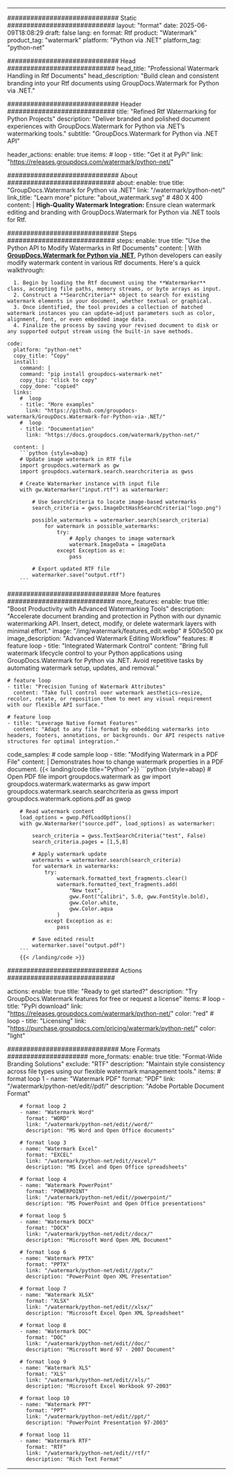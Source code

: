 
---
############################# Static ############################
layout: "format"
date:  2025-06-09T18:08:29
draft: false
lang: en
format: Rtf
product: "Watermark"
product_tag: "watermark"
platform: "Python via .NET"
platform_tag: "python-net"

############################# Head ############################
head_title: "Professional Watermark Handling in Rtf Documents"
head_description: "Build clean and consistent branding into your Rtf documents using GroupDocs.Watermark for Python via .NET."

############################# Header ############################
title: "Refined Rtf Watermarking for Python Projects" 
description: "Deliver branded and polished document experiences with GroupDocs.Watermark for Python via .NET’s watermarking tools."
subtitle: "GroupDocs.Watermark for Python via .NET API" 

header_actions:
  enable: true
  items:
    #  loop
    - title: "Get it at PyPi"
      link: "https://releases.groupdocs.com/watermark/python-net/"
      
############################# About ############################
about:
    enable: true
    title: "GroupDocs.Watermark for Python via .NET"
    link: "/watermark/python-net/"
    link_title: "Learn more"
    picture: "about_watermark.svg" # 480 X 400
    content: |
       **High-Quality Watermark Integration:** Ensure clean watermark editing and branding with GroupDocs.Watermark for Python via .NET tools for Rtf.

############################# Steps ############################
steps:
    enable: true
    title: "Use the Python API to Modify Watermarks in Rtf Documents"
    content: |
      With **[GroupDocs.Watermark for Python via .NET](https://products.groupdocs.com/watermark/python-net/)**, Python developers can easily modify watermark content in various Rtf documents. Here's a quick walkthrough:
      
      1. Begin by loading the Rtf document using the **Watermarker** class, accepting file paths, memory streams, or byte arrays as input.
      2. Construct a **SearchCriteria** object to search for existing watermark elements in your document, whether textual or graphical.
      3. Once identified, the tool provides a collection of matched watermark instances you can update—adjust parameters such as color, alignment, font, or even embedded image data.
      4. Finalize the process by saving your revised document to disk or any supported output stream using the built-in save methods.
   
    code:
      platform: "python-net"
      copy_title: "Copy"
      install:
        command: |
        command: "pip install groupdocs-watermark-net"
        copy_tip: "click to copy"
        copy_done: "copied"
      links:
        #  loop
        - title: "More examples"
          link: "https://github.com/groupdocs-watermark/GroupDocs.Watermark-for-Python-via-.NET/"
        #  loop
        - title: "Documentation"
          link: "https://docs.groupdocs.com/watermark/python-net/"
          
      content: |
        ```python {style=abap}
        # Update image watermark in RTF file
        import groupdocs.watermark as gw
        import groupdocs.watermark.search.searchcriteria as gwss

        # Create Watermarker instance with input file
        with gw.Watermarker("input.rtf") as watermarker:

            # Use SearchCriteria to locate image-based watermarks
            search_criteria = gwss.ImageDctHashSearchCriteria("logo.png")

            possible_watermarks = watermarker.search(search_criteria)
                for watermark in possible_watermarks:
                    try:
                        # Apply changes to image watermark
                        watermark.ImageData = imageData
                    except Exception as e:
                        pass

            # Export updated RTF file
            watermarker.save("output.rtf")
        ```     

############################# More features ############################
more_features:
  enable: true
  title: "Boost Productivity with Advanced Watermarking Tools"
  description: "Accelerate document branding and protection in Python with our dynamic watermarking API. Insert, detect, modify, or delete watermark layers with minimal effort."
  image: "/img/watermark/features_edit.webp" # 500x500 px
  image_description: "Advanced Watermark Editing Workflow"
  features:
    # feature loop
    - title: "Integrated Watermark Control"
      content: "Bring full watermark lifecycle control to your Python applications using GroupDocs.Watermark for Python via .NET. Avoid repetitive tasks by automating watermark setup, updates, and removal."

    # feature loop
    - title: "Precision Tuning of Watermark Attributes"
      content: "Take full control over watermark aesthetics—resize, recolor, rotate, or reposition them to meet any visual requirement with our flexible API surface."

    # feature loop
    - title: "Leverage Native Format Features"
      content: "Adapt to any file format by embedding watermarks into headers, footers, annotations, or backgrounds. Our API respects native structures for optimal integration."
      
  code_samples:
    # code sample loop
    - title: "Modifying Watermark in a PDF File"
      content: |
        Demonstrates how to change watermark properties in a PDF document.
        {{< landing/code title="Python">}}
        ```python {style=abap}
        # Open PDF file
        import groupdocs.watermark as gw
        import groupdocs.watermark.watermarks as gww
        import groupdocs.watermark.search.searchcriteria as gwss
        import groupdocs.watermark.options.pdf as gwop

        # Read watermark content
        load_options = gwop.PdfLoadOptions()
        with gw.Watermarker("source.pdf", load_options) as watermarker:

            search_criteria = gwss.TextSearchCriteria("test", False)
            search_criteria.pages = [1,5,8]

            # Apply watermark update
            watermarks = watermarker.search(search_criteria)
            for watermark in watermarks:
                try:
                    watermark.formatted_text_fragments.clear()
                    watermark.formatted_text_fragments.add(
                        "New text", 
                        gww.Font("Calibri", 5.0, gww.FontStyle.bold), 
                        gww.Color.white, 
                        gww.Color.aqua
                    )
                except Exception as e:
                    pass
        
            # Save edited result
            watermarker.save("output.pdf")
        ```
        {{< /landing/code >}}


############################# Actions ############################

actions:
  enable: true
  title: "Ready to get started?"
  description: "Try GroupDocs.Watermark features for free or request a license"
  items:
    #  loop
    - title: "PyPi download"
      link: "https://releases.groupdocs.com/watermark/python-net/"
      color: "red"
        #  loop
    - title: "Licensing"
      link: "https://purchase.groupdocs.com/pricing/watermark/python-net/"
      color: "light"


############################# More Formats #####################
more_formats:
    enable: true
    title: "Format-Wide Branding Solutions"
    exclude: "RTF"
    description: "Maintain style consistency across file types using our flexible watermark management tools."
    items: 
        # format loop 1
        - name: "Watermark PDF"
          format: "PDF"
          link: "/watermark/python-net/edit//pdf/"
          description: "Adobe Portable Document Format"

        # format loop 2
        - name: "Watermark Word"
          format: "WORD"
          link: "/watermark/python-net/edit//word/"
          description: "MS Word and Open Office documents"
          
        # format loop 3
        - name: "Watermark Excel"
          format: "EXCEL"
          link: "/watermark/python-net/edit//excel/"
          description: "MS Excel and Open Office spreadsheets"

        # format loop 4
        - name: "Watermark PowerPoint"
          format: "POWERPOINT"
          link: "/watermark/python-net/edit//powerpoint/"
          description: "MS PowerPoint and Open Office presentations"

        # format loop 5
        - name: "Watermark DOCX"
          format: "DOCX"
          link: "/watermark/python-net/edit//docx/"
          description: "Microsoft Word Open XML Document"
          
        # format loop 6
        - name: "Watermark PPTX"
          format: "PPTX"
          link: "/watermark/python-net/edit//pptx/"
          description: "PowerPoint Open XML Presentation"
          
        # format loop 7
        - name: "Watermark XLSX"
          format: "XLSX"
          link: "/watermark/python-net/edit//xlsx/"
          description: "Microsoft Excel Open XML Spreadsheet"

        # format loop 8
        - name: "Watermark DOC"
          format: "DOC"
          link: "/watermark/python-net/edit//doc/"
          description: "Microsoft Word 97 - 2007 Document"

        # format loop 9
        - name: "Watermark XLS"
          format: "XLS"
          link: "/watermark/python-net/edit//xls/"
          description: "Microsoft Excel Workbook 97-2003"

        # format loop 10
        - name: "Watermark PPT"
          format: "PPT"
          link: "/watermark/python-net/edit//ppt/"
          description: "PowerPoint Presentation 97-2003"

        # format loop 11
        - name: "Watermark RTF"
          format: "RTF"
          link: "/watermark/python-net/edit//rtf/"
          description: "Rich Text Format"

---